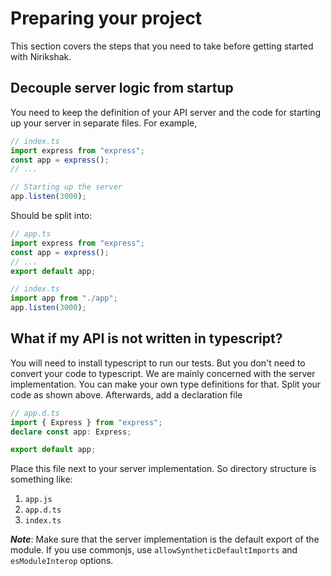 # Preparing your project

This section covers the steps that you need to take before getting started with Nirikshak.

## Decouple server logic from startup

You need to keep the definition of your API server and the code for starting up your server in separate files. For example,

```javascript
// index.ts
import express from "express";
const app = express();
// ...

// Starting up the server
app.listen(3000);
```

Should be split into:

```typescript
// app.ts
import express from "express";
const app = express();
// ...
export default app;
```

```typescript
// index.ts
import app from "./app";
app.listen(3000);
```

## What if my API is not written in typescript?

You will need to install typescript to run our tests. But you don't need to convert your code to typescript. We are mainly concerned with the server implementation. You can make your own type definitions for that. Split your code as shown above. Afterwards, add a declaration file

```typescript
// app.d.ts
import { Express } from "express";
declare const app: Express;

export default app;
```

Place this file next to your server implementation. So directory structure is something like:

1. `app.js`
2. `app.d.ts`
3. `index.ts`

**_Note_**: Make sure that the server implementation is the default export of the module. If you use commonjs, use `allowSyntheticDefaultImports` and `esModuleInterop` options.
